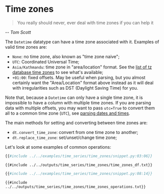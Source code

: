 # Time zones

> You really should never, ever deal with time zones if you can help it

-- <cite>Tom Scott</cite>

The `Datetime` datatype can have a time zone associated with it.
Examples of valid time zones are:

- `None`: no time zone, also known as "time zone naive";
- `UTC`: Coordinated Universal Time;
- `Asia/Kathmandu`: time zone in "area/location" format.
  See the [list of tz database time zones](https://en.wikipedia.org/wiki/List_of_tz_database_time_zones)
  to see what's available;
- `+01:00`: fixed offsets. May be useful when parsing, but you almost certainly want the "Area/Location"
  format above instead as it will deal with irregularities such as DST (Daylight Saving Time) for you.

Note that, because a `Datetime` can only have a single time zone, it is
impossible to have a column with multiple time zones. If you are parsing data
with multiple offsets, you may want to pass `utc=True` to convert
them all to a common time zone (`UTC`), see [parsing dates and times](parsing_dates_times.md).

The main methods for setting and converting between time zones are:

- `dt.convert_time_zone`: convert from one time zone to another;
- `dt.replace_time_zone`: set/unset/change time zone;

Let's look at some examples of common operations:

```python
{{#include ../../examples/time_series/time_zones/snippet.py:03:06}}
```

```text
{{#include ../../outputs/time_series/time_zones/time_zones_df.txt}}
```

```python
{{#include ../../examples/time_series/time_zones/snippet.py:08:14}}
```

```text
{{#include ../../outputs/time_series/time_zones/time_zones_operations.txt}}
```
